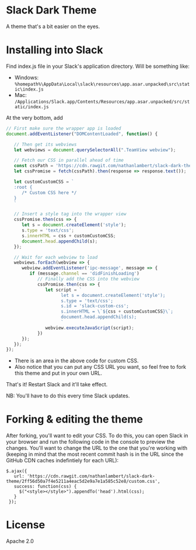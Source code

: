 # Slack Dark Theme

A theme that's a bit easier on the eyes.

# Installing into Slack

Find index.js file in your Slack's application directory. Will be something like:

* Windows: `%homepath%\AppData\Local\slack\resources\app.asar.unpacked\src\static\index.js`
* Mac: `/Applications/Slack.app/Contents/Resources/app.asar.unpacked/src/static/index.js`

At the very bottom, add

```js
// First make sure the wrapper app is loaded
document.addEventListener("DOMContentLoaded", function() {

   // Then get its webviews
   let webviews = document.querySelectorAll(".TeamView webview");

   // Fetch our CSS in parallel ahead of time
   const cssPath = 'https://cdn.rawgit.com/nathanlambert/slack-dark-theme/2ff56d50a7f4e5211a4eac5d2e9a7e1a585c52e8/custom.css';
   let cssPromise = fetch(cssPath).then(response => response.text());

   let customCustomCSS = `
   :root {
      /* Custom CSS here */
   }
   `

   // Insert a style tag into the wrapper view
   cssPromise.then(css => {
      let s = document.createElement('style');
      s.type = 'text/css';
      s.innerHTML = css + customCustomCSS;
      document.head.appendChild(s);
   });

   // Wait for each webview to load
   webviews.forEach(webview => {
      webview.addEventListener('ipc-message', message => {
         if (message.channel == 'didFinishLoading')
            // Finally add the CSS into the webview
            cssPromise.then(css => {
               let script = `
                     let s = document.createElement('style');
                     s.type = 'text/css';
                     s.id = 'slack-custom-css';
                     s.innerHTML = \`${css + customCustomCSS}\`;
                     document.head.appendChild(s);
                     `
               webview.executeJavaScript(script);
            })
      });
   });
});
```

* There is an area in the above code for custom CSS.
* Also notice that you can put any CSS URL you want, so feel free to fork this theme and put in your own URL.

That's it! Restart Slack and it'll take effect.

NB: You'll have to do this every time Slack updates.

# Forking & editing the theme

After forking, you'll want to edit your CSS. To do this, you can open Slack in your browser and run the following code in the console to preview the changes. You'll want to change the URL to the one that you're working with (keeping in mind that the most recent commit hash is in the URL since the GitHub CDN caches indefintiely for each URL):
```
$.ajax({
   url: 'https://cdn.rawgit.com/nathanlambert/slack-dark-theme/2ff56d50a7f4e5211a4eac5d2e9a7e1a585c52e8/custom.css',
   success: function(css) {
     $("<style></style>").appendTo('head').html(css);
   }
 });
 ```

# License

Apache 2.0
